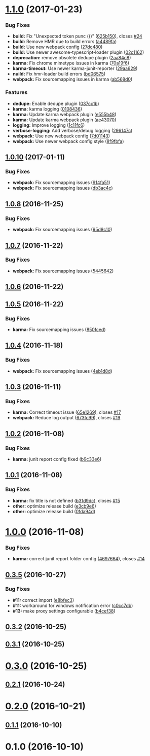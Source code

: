 <a name="1.1.0"></a>
# [1.1.0](https://github.com/holisticon/angular-common/compare/v1.0.10...v1.1.0) (2017-01-23)


### Bug Fixes

* **build:** Fix "Unexpected token punc ({)" ([625b150](https://github.com/holisticon/angular-common/commit/625b150)), closes [#24](https://github.com/holisticon/angular-common/issues/24)
* **build:** Remove HMR due to build errors ([a4489fa](https://github.com/holisticon/angular-common/commit/a4489fa))
* **build:** Use new webpack config ([27dc480](https://github.com/holisticon/angular-common/commit/27dc480))
* **build:** Use newer awesome-typescript-loader plugin ([02c1162](https://github.com/holisticon/angular-common/commit/02c1162))
* **deprecation:** remove obsolete dedupe plugin ([2aa84c8](https://github.com/holisticon/angular-common/commit/2aa84c8))
* **karma:** Fix chrome mimetype issues in karma ([70a19f6](https://github.com/holisticon/angular-common/commit/70a19f6))
* **karma-timeout:** Use newer karma-junit-reporter ([29aa629](https://github.com/holisticon/angular-common/commit/29aa629))
* **nuild:** Fix hmr-loader build errors ([bd06575](https://github.com/holisticon/angular-common/commit/bd06575))
* **webpack:** Fix sourcemapping issues in karma ([ab568d0](https://github.com/holisticon/angular-common/commit/ab568d0))


### Features

* **dedupe:** Enable dedupe plugin ([037cc1b](https://github.com/holisticon/angular-common/commit/037cc1b))
* **karma:** karma logging ([0108436](https://github.com/holisticon/angular-common/commit/0108436))
* **karma:** Update karma webpack plugin ([e555b48](https://github.com/holisticon/angular-common/commit/e555b48))
* **karma:** Update karma webpack plugin ([ae43070](https://github.com/holisticon/angular-common/commit/ae43070))
* **logging:** Improve logging ([1c11fc6](https://github.com/holisticon/angular-common/commit/1c11fc6))
* **verbose-logging:** Add verbose/debug logging ([296147c](https://github.com/holisticon/angular-common/commit/296147c))
* **webpack:** Use new webpack config ([7d01143](https://github.com/holisticon/angular-common/commit/7d01143))
* **webpack:** Use newer webpack config style ([8f9fbfa](https://github.com/holisticon/angular-common/commit/8f9fbfa))



<a name="1.0.10"></a>
## [1.0.10](https://github.com/holisticon/angular-common/compare/v1.0.8...v1.0.10) (2017-01-11)


### Bug Fixes

* **webpack:** Fix sourcemapping issues ([914fa51](https://github.com/holisticon/angular-common/commit/914fa51))
* **webpack:** Fix sourcemapping issues ([db3ac4c](https://github.com/holisticon/angular-common/commit/db3ac4c))



<a name="1.0.8"></a>
## [1.0.8](https://github.com/holisticon/angular-common/compare/v1.0.7...v1.0.8) (2016-11-25)


### Bug Fixes

* **webpack:** Fix sourcemapping issues ([95d8c10](https://github.com/holisticon/angular-common/commit/95d8c10))



<a name="1.0.7"></a>
## [1.0.7](https://github.com/holisticon/angular-common/compare/v1.0.6...v1.0.7) (2016-11-22)


### Bug Fixes

* **webpack:** Fix sourcemapping issues ([5445642](https://github.com/holisticon/angular-common/commit/5445642))



<a name="1.0.6"></a>
## [1.0.6](https://github.com/holisticon/angular-common/compare/v1.0.5...v1.0.6) (2016-11-22)



<a name="1.0.5"></a>
## [1.0.5](https://github.com/holisticon/angular-common/compare/v1.0.4...v1.0.5) (2016-11-22)


### Bug Fixes

* **karma:** Fix sourcemapping issues ([850fced](https://github.com/holisticon/angular-common/commit/850fced))



<a name="1.0.4"></a>
## [1.0.4](https://github.com/holisticon/angular-common/compare/v1.0.3...v1.0.4) (2016-11-18)


### Bug Fixes

* **webpack:** Fix sourcemapping issues ([4eb1d8d](https://github.com/holisticon/angular-common/commit/4eb1d8d))



<a name="1.0.3"></a>
## [1.0.3](https://github.com/holisticon/angular-common/compare/v1.0.2...v1.0.3) (2016-11-11)


### Bug Fixes

* **karma:** Correct timeout issue ([65e1269](https://github.com/holisticon/angular-common/commit/65e1269)), closes [#17](https://github.com/holisticon/angular-common/issues/17)
* **webpack:** Reduce log output ([673fc99](https://github.com/holisticon/angular-common/commit/673fc99)), closes [#19](https://github.com/holisticon/angular-common/issues/19)



<a name="1.0.2"></a>
## [1.0.2](https://github.com/holisticon/angular-common/compare/v1.0.1...v1.0.2) (2016-11-08)


### Bug Fixes

* **karma:** junit report config fixed ([b9c33e6](https://github.com/holisticon/angular-common/commit/b9c33e6))



<a name="1.0.1"></a>
## [1.0.1](https://github.com/holisticon/angular-common/compare/v1.0.0...v1.0.1) (2016-11-08)


### Bug Fixes

* **karma:** fix title is not defined ([b31d9dc](https://github.com/holisticon/angular-common/commit/b31d9dc)), closes [#15](https://github.com/holisticon/angular-common/issues/15)
* **other:** optimize release build ([e3cb9e6](https://github.com/holisticon/angular-common/commit/e3cb9e6))
* **other:** optimize release build ([0fda94d](https://github.com/holisticon/angular-common/commit/0fda94d))



<a name="1.0.0"></a>
# [1.0.0](https://github.com/holisticon/angular-common/compare/v0.3.5...v1.0.0) (2016-11-08)


### Bug Fixes

* **karma:** correct junit report folder config ([4697664](https://github.com/holisticon/angular-common/commit/4697664)), closes [#14](https://github.com/holisticon/angular-common/issues/14)



<a name="0.3.5"></a>
## [0.3.5](https://github.com/holisticon/angular-common/compare/v0.3.3...v0.3.5) (2016-10-27)


### Bug Fixes

* **#11:** correct import ([e8bfec3](https://github.com/holisticon/angular-common/commit/e8bfec3))
* **#11:** workaround for windows notification error ([c0cc7db](https://github.com/holisticon/angular-common/commit/c0cc7db))
* **#13:** make proxy settings configurable ([b4cef38](https://github.com/holisticon/angular-common/commit/b4cef38))



<a name="0.3.2"></a>
## [0.3.2](https://github.com/holisticon/angular-common/compare/v0.3.1...v0.3.2) (2016-10-25)



<a name="0.3.1"></a>
## [0.3.1](https://github.com/holisticon/angular-common/compare/v0.3.0...v0.3.1) (2016-10-25)



<a name="0.3.0"></a>
# [0.3.0](https://github.com/holisticon/angular-common/compare/v0.2.1...v0.3.0) (2016-10-25)



<a name="0.2.1"></a>
## [0.2.1](https://github.com/holisticon/angular-common/compare/v0.2.0...v0.2.1) (2016-10-24)



<a name="0.2.0"></a>
# [0.2.0](https://github.com/holisticon/angular-common/compare/v0.1.1...v0.2.0) (2016-10-21)



<a name="0.1.1"></a>
## [0.1.1](https://github.com/holisticon/angular-common/compare/v0.1.0...v0.1.1) (2016-10-10)



<a name="0.1.0"></a>
# 0.1.0 (2016-10-10)



